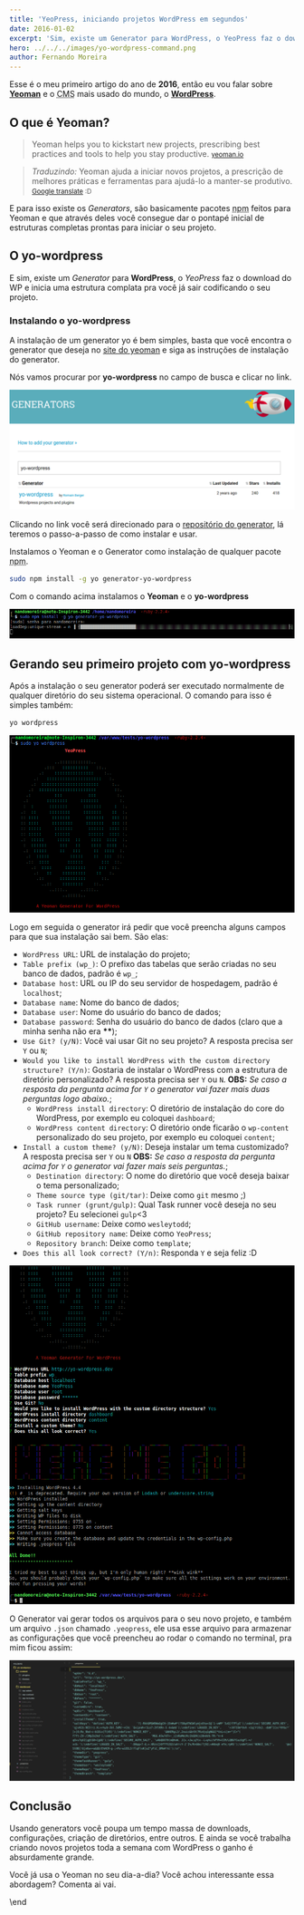 ```yaml
---
title: 'YeoPress, iniciando projetos WordPress em segundos'
date: 2016-01-02
excerpt: 'Sim, existe um Generator para WordPress, o YeoPress faz o download do WP e inicia uma estrutura complata pra você já sair codificando o seu projeto'
hero: ../../../images/yo-wordpress-command.png
author: Fernando Moreira
---
```


Esse é o meu primeiro artigo do ano de **2016**, então eu vou falar sobre **[Yeoman](http://yeoman.io/)** e o <abbr title="Content Management System">CMS</abbr> mais usado do mundo, o **[WordPress](https://wordpress.org/)**.

## O que é Yeoman?

> Yeoman helps you to kickstart new projects, prescribing best practices and tools to help you stay productive.
> <small>[yeoman.io](http://yeoman.io/)</small>

> _Traduzindo:_ Yeoman ajuda a iniciar novos projetos, a prescrição de melhores práticas e ferramentas para ajudá-lo a manter-se produtivo.
> <small>[Google translate](https://goo.gl/d9zH8D) :D</small>

E para isso existe os _Generators_, são basicamente pacotes <abbr title="node package manager">npm</abbr> feitos para Yeoman e que através deles você consegue dar o pontapé inicial de estruturas completas prontas para iniciar o seu projeto.

## O yo-wordpress

E sim, existe um _Generator_ para **WordPress**, o _YeoPress_ faz o download do WP e inicia uma estrutura complata pra você já sair codificando o seu projeto.

### Instalando o yo-wordpress

A instalação de um generator yo é bem simples, basta que você encontra o generator que deseja no [site do yeoman](http://yeoman.io/generators/) e siga as instruções de instalação do generator.

Nós vamos procurar por **yo-wordpress** no campo de busca e clicar no link.

![find yo WordPress](../../../images/find-yo-wordpress.png)

Clicando no link você será direcionado para o [repositório do generator](https://github.com/romainberger/yeoman-wordpress), lá teremos o passo-a-passo de como instalar e usar.

Instalamos o Yeoman e o Generator como instalação de qualquer pacote <abbr title="node package manager">npm</abbr>.

```bash
sudo npm install -g yo generator-yo-wordpress
```

Com o comando acima instalamos o **Yeoman** e o **yo-wordpress**

![Instalando o yo Wordpress](../../../images/instalando-yo-wordpress.png)

## Gerando seu primeiro projeto com yo-wordpress

Após a instalação o seu generator poderá ser executado normalmente de qualquer diretório do seu sistema operacional. O comando para isso é simples também:

```bash
yo wordpress
```

![yo wordpress command](../../../images/yo-wordpress-command.png)

Logo em seguida o generator irá pedir que você preencha alguns campos para que sua instalação sai bem. São elas:

- `WordPress URL`: URL de instalação do projeto;
- `Table prefix (wp_)`: O prefixo das tabelas que serão criadas no seu banco de dados, padrão é `wp_`;
- `Database host`: URL ou IP do seu servidor de hospedagem, padrão é `localhost`;
- `Database name`: Nome do banco de dados;
- `Database user`: Nome do usuário do banco de dados;
- `Database password`: Senha do usuário do banco de dados (claro que a minha senha não era **\*\***);
- `Use Git? (y/N)`: Você vai usar Git no seu projeto? A resposta precisa ser `Y` ou `N`;
- `Would you like to install WordPress with the custom directory structure? (Y/n)`: Gostaria de instalar o WordPress com a estrutura de diretório personalizado? A resposta precisa ser `Y` ou `N`. **OBS:** _Se caso a resposta da pergunta acima for `Y` o generator vai fazer mais duas perguntas logo abaixo._;
  - `WordPress install directory`: O diretório de instalação do core do WordPress, por exemplo eu coloquei `dashboard`;
  - `WordPress content directory`: O diretório onde ficarão o `wp-content` personalizado do seu projeto, por exemplo eu coloquei `content`;
- `Install a custom theme? (y/N)`: Deseja instalar um tema customizado? A resposta precisa ser `Y` ou `N` **OBS:** _Se caso a resposta da pergunta acima for `Y` o generator vai fazer mais seis perguntas._;
  - `Destination directory`: O nome do diretório que você deseja baixar o tema personalizado;
  - `Theme source type (git/tar)`: Deixe como `git` mesmo ;)
  - `Task runner (grunt/gulp)`: Qual Task runner você deseja no seu projeto? Eu selecionei `gulp`<3
  - `GitHub username`: Deixe como `wesleytodd`;
  - `GitHub repository name`: Deixe como `YeoPress`;
  - `Repository branch`: Deixe como `template`;
- `Does this all look correct? (Y/n)`: Responda `Y` e seja feliz :D

![Executando o yo wordpress](../../../images/executando-yo-wordpress.png)

O Generator vai gerar todos os arquivos para o seu novo projeto, e também um arquivo `.json` chamado `.yeopress`, ele usa esse arquivo para armazenar as configurações que você preencheu ao rodar o comando no terminal, pra mim ficou assim:

![Generator files and yopress file](../../../images/generator-files-and-yopress-file.png)

## Conclusão

Usando generators você poupa um tempo massa de downloads, configurações, criação de diretórios, entre outros. E ainda se você trabalha criando novos projetos toda a semana com WordPress o ganho é absurdamente grande.

Você já usa o Yeoman no seu dia-a-dia? Você achou interessante essa abordagem? Comenta ai vai.

\end
